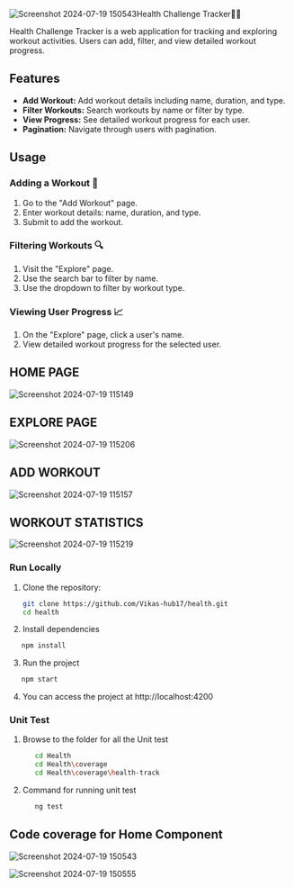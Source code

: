 ![Screenshot 2024-07-19 150543](https://github.com/user-attachments/assets/1bade283-74ee-481e-921c-41f1ae3c8d29)Health Challenge Tracker🤸‍♂️

Health Challenge Tracker is a web application for tracking and exploring workout activities. Users can add, filter, and view detailed workout progress.

## Features

- **Add Workout:** Add workout details including name, duration, and type.
- **Filter Workouts:** Search workouts by name or filter by type.
- **View Progress:** See detailed workout progress for each user.
- **Pagination:** Navigate through users with pagination.

## Usage

### Adding a Workout 💪

1. Go to the "Add Workout" page.
2. Enter workout details: name, duration, and type.
3. Submit to add the workout.

### Filtering Workouts 🔍

1. Visit the "Explore" page.
2. Use the search bar to filter by name.
3. Use the dropdown to filter by workout type.

### Viewing User Progress 📈

1. On the "Explore" page, click a user's name.
2. View detailed workout progress for the selected user.

## HOME PAGE

![Screenshot 2024-07-19 115149](https://github.com/user-attachments/assets/40f292ac-37f7-4667-a39e-596dc457853f)


## EXPLORE PAGE

![Screenshot 2024-07-19 115206](https://github.com/user-attachments/assets/70f942af-3337-4ad7-bc05-4be5f1ef4958)


## ADD WORKOUT

![Screenshot 2024-07-19 115157](https://github.com/user-attachments/assets/ef9be631-0329-404e-a803-d68e65868485)

## WORKOUT STATISTICS

![Screenshot 2024-07-19 115219](https://github.com/user-attachments/assets/94d578a8-a504-435c-99dc-42fa2c835eb7)




### Run Locally

1. Clone the repository:

   ```bash
   git clone https://github.com/Vikas-hub17/health.git
   cd health
   ```

2. Install dependencies

```bash
   npm install
```

3. Run the project

```bash
   npm start
```

4. You can access the project at http://localhost:4200

### Unit Test

1. Browse to the folder for all the Unit test

   ```bash
      cd Health
      cd Health\coverage
      cd Health\coverage\health-track
   ```

2. Command for running unit test
   
   ```bash
      ng test
   ```

## Code coverage for Home Component

![Screenshot 2024-07-19 150543](https://github.com/user-attachments/assets/cbb531c0-8812-42c3-870e-db96bd98386a)


![Screenshot 2024-07-19 150555](https://github.com/user-attachments/assets/53087679-9592-458c-bee4-d24805948674)



   
